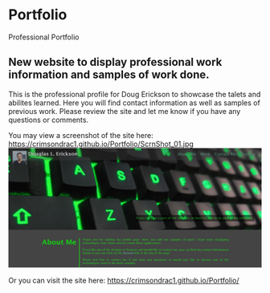 # Portfolio
Professional Portfolio

## New website to display professional work information and samples of work done.

This is the professional profile for Doug Erickson to showcase the talets and abilites learned. Here you will find contact information as well as samples of previous work. Please review the site and let me know if you have any questions or comments.

You may view a screenshot of the site here:
https://crimsondrac1.github.io/Portfolio/ScrnShot_01.jpg
![plot](./ScrnShot_01.jpg)


Or you can visit the site here:
https://crimsondrac1.github.io/Portfolio/

